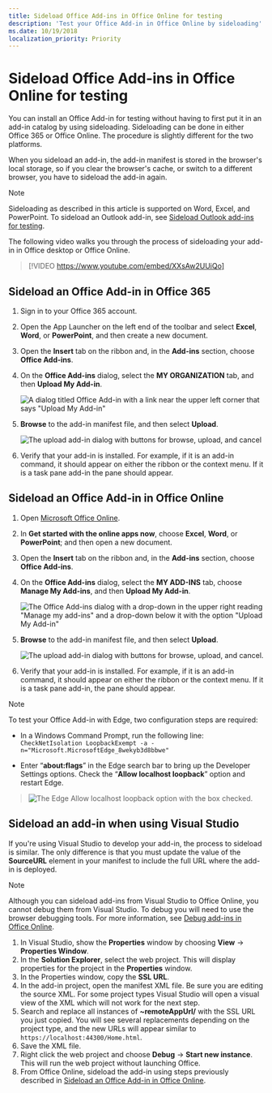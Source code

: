 ```yaml
---
title: Sideload Office Add-ins in Office Online for testing
description: 'Test your Office Add-in in Office Online by sideloading'
ms.date: 10/19/2018
localization_priority: Priority
---
```


# Sideload Office Add-ins in Office Online for testing

You can install an Office Add-in for testing without having to first put it in an add-in catalog by using sideloading. Sideloading can be done in either Office 365 or Office Online. The procedure is slightly different for the two platforms. 

When you sideload an add-in, the add-in manifest is stored in the browser's local storage, so if you clear the browser's cache, or switch to a different browser, you have to sideload the add-in again.


> [!NOTE]
> Sideloading as described in this article is supported on Word, Excel, and PowerPoint. To sideload an Outlook add-in, see [Sideload Outlook add-ins for testing](https://docs.microsoft.com/outlook/add-ins/sideload-outlook-add-ins-for-testing).

The following video walks you through the process of sideloading your add-in in Office desktop or Office Online.  


> [!VIDEO https://www.youtube.com/embed/XXsAw2UUiQo]

## Sideload an Office Add-in in Office 365


1. Sign in to your Office 365 account.
    
2. Open the App Launcher on the left end of the toolbar and select  **Excel**,  **Word**, or  **PowerPoint**, and then create a new document.
    
3. Open the  **Insert** tab on the ribbon and, in the **Add-ins** section, choose **Office Add-ins**.
    
4. On the  **Office Add-ins** dialog, select the **MY ORGANIZATION** tab, and then **Upload My Add-in**.
    
    ![A dialog titled Office Add-in with a link near the upper left corner that says "Upload My Add-in"](../images/office-add-ins.png)

5.  **Browse** to the add-in manifest file, and then select **Upload**.
    
    ![The upload add-in dialog with buttons for browse, upload, and cancel](../images/upload-add-in.png)

6. Verify that your add-in is installed. For example, if it is an add-in command, it should appear on either the ribbon or the context menu. If it is a task pane add-in the pane should appear.
    

## Sideload an Office Add-in in Office Online


1. Open [Microsoft Office Online](https://office.live.com/).
    
2. In  **Get started with the online apps now**, choose  **Excel**,  **Word**, or  **PowerPoint**; and then open a new document.
    
3. Open the  **Insert** tab on the ribbon and, in the **Add-ins** section, choose **Office Add-ins**.
    
4. On the  **Office Add-ins** dialog, select the **MY ADD-INS** tab, choose **Manage My Add-ins**, and then  **Upload My Add-in**.
    
    ![The Office Add-ins dialog with a drop-down in the upper right reading "Manage my add-ins" and a drop-down below it with the option "Upload My Add-in"](../images/office-add-ins-my-account.png)

5.  **Browse** to the add-in manifest file, and then select **Upload**.
    
    ![The upload add-in dialog with buttons for browse, upload, and cancel.](../images/upload-add-in.png)

6. Verify that your add-in is installed. For example, if it is an add-in command, it should appear on either the ribbon or the context menu. If it is a task pane add-in, the pane should appear.

> [!NOTE]
>To test your Office Add-in with Edge, two configuration steps are required: 
>
> - In a Windows Command Prompt, run the following line: `CheckNetIsolation LoopbackExempt -a -n="Microsoft.MicrosoftEdge_8wekyb3d8bbwe"`
>
> - Enter “**about:flags**” in the Edge search bar to bring up the Developer Settings options.  Check the “**Allow localhost loopback**” option and restart Edge.

>    ![The Edge Allow localhost loopback option with the box checked.](../images/allow-localhost-loopback.png)

## Sideload an add-in when using Visual Studio

If you're using Visual Studio to develop your add-in, the process to sideload is similar. The only difference is that you must update the value of the **SourceURL** element in your manifest to include the full URL where the add-in is deployed.

> [!NOTE]
> Although you can sideload add-ins from Visual Studio to Office Online, you cannot debug them from Visual Studio. To debug you will need to use the browser debugging tools. For more information, see [Debug add-ins in Office Online](debug-add-ins-in-office-online.md).

1. In Visual Studio, show the **Properties** window by choosing **View** -> **Properties Window**.
2. In the **Solution Explorer**, select the web project. This will display properties for the project in the **Properties** window.
3. In the Properties window, copy the **SSL URL**.
4. In the add-in project, open the manifest XML file. Be sure you are editing the source XML. For some project types Visual Studio will open a visual view of the XML which will not work for the next step.
5. Search and replace all instances of **~remoteAppUrl/** with the SSL URL you just copied. You will see several replacements depending on the project type, and the new URLs will appear similar to `https://localhost:44300/Home.html`.
6. Save the XML file.
7. Right click the web project and choose **Debug** -> **Start new instance**. This will run the web project without launching Office.
8. From Office Online, sideload the add-in using steps previously described in [Sideload an Office Add-in in Office Online](#sideload-an-office-add-in-in-office-online).
